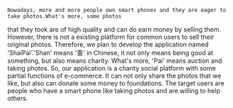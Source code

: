     Nowadays, more and more people own smart phones and they are eager to take photos.What's more, some photos 
that they took are of high quality and can do earn money by selling them. However, there is not a existing platform 
for common users to sell their original photos. Therefore, we plan to develop the application named 'ShaiPai'.'Shan' 
means '善' in Chinese, it not only means being good at something, but also means charity. What's more, 'Pai' means 
auction and taking photos. So, our application is a charity social platform with some partial functions of e-commerce.
It can not only share the photos that we like, but also can donate some money to foundations.
    The target users are people who 
have a smart phone
like taking photos 
and are willing to help others.
